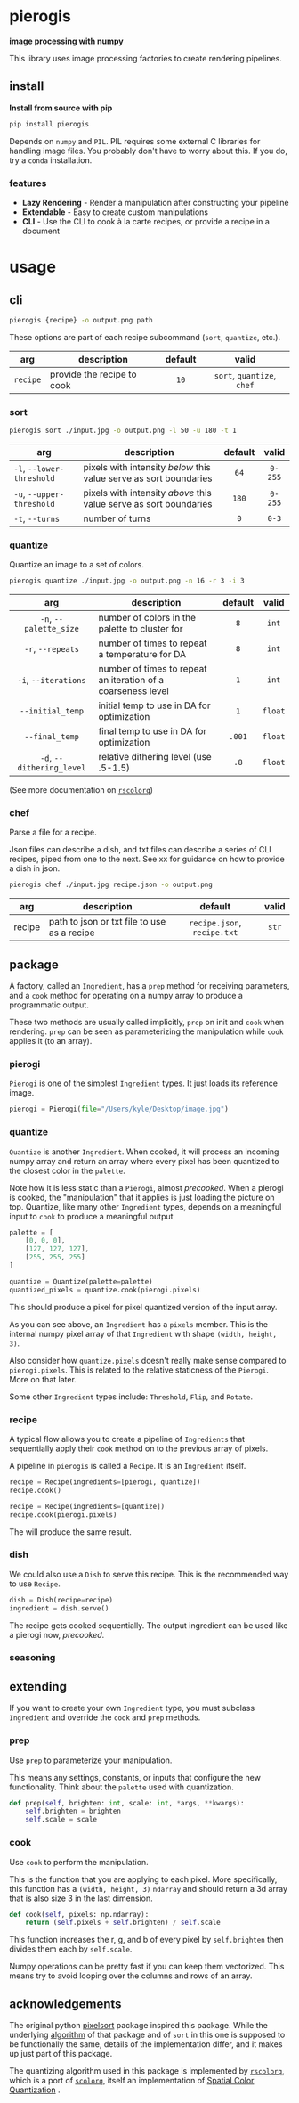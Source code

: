# pierogis

**image processing with numpy**

This library uses image processing factories to create rendering pipelines.

## install

**Install from source with pip**

```sh
pip install pierogis
```

Depends on `numpy` and `PIL`. PIL requires some external C libraries for handling image files. You probably don't have
to worry about this. If you do, try a `conda` installation.

### features

- **Lazy Rendering** - Render a manipulation after constructing your pipeline
- **Extendable** - Easy to create custom manipulations
- **CLI** - Use the CLI to cook à la carte recipes, or provide a recipe in a document

# usage

## cli

```bash
pierogis {recipe} -o output.png path
```

These options are part of each recipe subcommand (`sort`, `quantize`, etc.).

|arg|description|default|valid|
|:----:|-----------|:-----:|:---:|
|`recipe`|provide the recipe to cook|`10`|`sort`, `quantize`, `chef`|

### sort

```bash
pierogis sort ./input.jpg -o output.png -l 50 -u 180 -t 1
```

|arg|description|default|valid|
|------|-----------|:-----:|:---:|
|`-l`, `--lower-threshold`|pixels with intensity *below* this value serve as sort boundaries|`64`|`0-255`|
|`-u`, `--upper-threshold`|pixels with intensity *above* this value serve as sort boundaries|`180`|`0-255`|
|`-t`, `--turns`|number of turns|`0`|`0-3`|

### quantize

Quantize an image to a set of colors.

```bash
pierogis quantize ./input.jpg -o output.png -n 16 -r 3 -i 3
```

|arg|description|default|valid|
|:----:|-----------|:-----:|:---:|
|`-n`, `--palette_size`|number of colors in the palette to cluster for|`8`|`int`|
|`-r`, `--repeats`|number of times to repeat a temperature for DA|`8`|`int`|
|`-i`, `--iterations`|number of times to repeat an iteration of a coarseness level|`1`|`int`|
|`--initial_temp`|initial temp to use in DA for optimization|`1`|`float`|
|`--final_temp`|final temp to use in DA for optimization|`.001`|`float`|
|`-d`, `--dithering_level`|relative dithering level (use .5-1.5)|`.8`|`float`|

(See more documentation on [`rscolorq`](https://github.com/okaneco/rscolorq))

### chef

Parse a file for a recipe.

Json files can describe a dish, and txt files can describe a series of CLI recipes, piped from one to the next. See xx
for guidance on how to provide a dish in json.

```bash
pierogis chef ./input.jpg recipe.json -o output.png
```

|arg|description|default|valid|
|:----:|-----------|:-----:|:---:|
|recipe|path to json or txt file to use as a recipe|`recipe.json`, `recipe.txt`|`str`|

## package

A factory, called an `Ingredient`, has a `prep` method for receiving parameters, and a `cook` method for operating on a
numpy array to produce a programmatic output.

These two methods are usually called implicitly, `prep` on init and `cook` when rendering.
`prep` can be seen as parameterizing the manipulation while `cook` applies it (to an array).

### pierogi

`Pierogi` is one of the simplest `Ingredient` types. It just loads its reference image.

```python
pierogi = Pierogi(file="/Users/kyle/Desktop/image.jpg")
```

### quantize

`Quantize` is another `Ingredient`. When cooked, it will process an incoming numpy array and return an array where every
pixel has been quantized to the closest color in the `palette`.

Note how it is less static than a `Pierogi`, almost *precooked*. When a pierogi is cooked, the "manipulation" that it
applies is just loading the picture on top. Quantize, like many other `Ingredient` types, depends on a meaningful input
to `cook` to produce a meaningful output

```python
palette = [
    [0, 0, 0],
    [127, 127, 127],
    [255, 255, 255]
]

quantize = Quantize(palette=palette)
quantized_pixels = quantize.cook(pierogi.pixels)
```

This should produce a pixel for pixel quantized version of the input array.

As you can see above, an `Ingredient` has a `pixels` member. This is the internal numpy pixel array of that `Ingredient`
with shape `(width, height, 3)`.

Also consider how `quantize.pixels` doesn't really make sense compared to `pierogi.pixels`. This is related to the
relative staticness of the `Pierogi`. More on that later.

Some other `Ingredient` types include: `Threshold`, `Flip`, and `Rotate`.

### recipe

A typical flow allows you to create a pipeline of `Ingredients` that sequentially apply their `cook` method on to the
previous array of pixels.

A pipeline in `pierogis` is called a `Recipe`. It is an `Ingredient` itself.

```python
recipe = Recipe(ingredients=[pierogi, quantize])
recipe.cook()

recipe = Recipe(ingredients=[quantize])
recipe.cook(pierogi.pixels)
```

The will produce the same result.

### dish

We could also use a `Dish` to serve this recipe. This is the recommended way to use `Recipe`.

```python
dish = Dish(recipe=recipe)
ingredient = dish.serve()
```

The recipe gets cooked sequentially. The output ingredient can be used like a pierogi now, *precooked*.

### seasoning

## extending

If you want to create your own `Ingredient` type, you must subclass `Ingredient` and override the `cook` and `prep`
methods.

### prep

Use `prep` to parameterize your manipulation.

This means any settings, constants, or inputs that configure the new functionality. Think about the `palette` used with
quantization.

```python
def prep(self, brighten: int, scale: int, *args, **kwargs):
    self.brighten = brighten
    self.scale = scale
```

### cook

Use `cook` to perform the manipulation.

This is the function that you are applying to each pixel. More specifically, this function has
a `(width, height, 3)` `ndarray`
and should return a 3d array that is also size 3 in the last dimension.

```python
def cook(self, pixels: np.ndarray):
    return (self.pixels + self.brighten) / self.scale
```

This function increases the r, g, and b of every pixel by `self.brighten`
then divides them each by `self.scale`.

Numpy operations can be pretty fast if you can keep them vectorized. This means try to avoid looping over the columns
and rows of an array.

## acknowledgements

The original python [pixelsort](https://github.com/satyarth/pixelsort) package inspired this package. While the
underlying [algorithm](https://github.com/kimasendorf/ASDFPixelSort) of that package and of `sort` in this one is
supposed to be functionally the same, details of the implementation differ, and it makes up just part of this package.

The quantizing algorithm used in this package is implemented by [`rscolorq`](https://github.com/okaneco/rscolorq), which
is a port of [`scolorq`](http://people.eecs.berkeley.edu/~dcoetzee/downloads/scolorq/), itself an implementation
of [Spatial Color Quantization](https://d1wqtxts1xzle7.cloudfront.net/43904012/On_spatial_quantization_of_color_images20160319-27913-c9b6q.pdf?1458434120=&response-content-disposition=inline%3B+filename%3DOn_spatial_quantization_of_color_images.pdf&Expires=1610863916&Signature=JkipRED50Fx67dOuvn~n8-VmRIQ9BfVuFKXyX9iKmR8PV7RLDQfEabsjDZtbuL52f1QI1jSz-wIkVKB1LydnCMQHYBudZS0-Opch-A~2~wxn6rD0Ugwn8EoaU502Nc0yRVjrohpStmEzMNLU79K2591Ek5w8joJVthbg1FTN5AD-jY1NIpe~sah9MPjd84~pMTjXHlKZzL~vhO2~hj3ywTg28Gkx7Fs7MxmDcAbgeuvwKSzitRV7AZBACfBsfH4ih0gqgtQWh~FbPmvCc8cryeN1pjFTBUBFHF4GPNchrx14BYGNMYBdpvfBGJrT5TwzR-OMTBROfTM2wlncRi4z-g__&Key-Pair-Id=APKAJLOHF5GGSLRBV4ZA)
.
